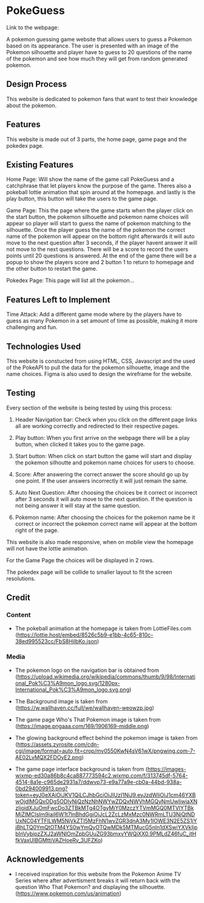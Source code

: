 # PokeGuess

Link to the webpage: 

A pokemon guessing game website that allows users to guess a Pokemon based on its appearance. The user is presented with an image of the Pokemon silhouette and player have to guess to 20 questions of the name of the pokemon and see how much they will get from random generated pokemon.

## Design Process
This website is dedicated to pokemon fans that want to test their knowledge about the pokemon.

## Features
This website is made out of 3 parts, the home page, game page and the pokedex page.

## Existing Features
Home Page: Will show the name of the game call PokeGuess and a catchphrase that let players know the purpose of the game. Theres also a pokeball lottie animation that spin around at the homepage.
and lastly is the play button, this button will take the users to the game page.

Game Page: This the page where the game starts when the player click on the start button, the pokemon silhouette and pokemon name choices will appear so player will start to guess the name of pokemon matching to the silhouette. Once the player guess the name of the pokemon the correct name of the pokemon will appear on the bottom right afterwards it will auto move to the next question after 3 seconds, if the player havent answer it will not move to the next questions. There will be a score to record the users points until 20 questions is answered. At the end of the game there will be a popup to show the players score and 2 button 1 to return to homepage and the other button to restart the game.

Pokedex Page: This page will list all the pokemon...

## Features Left to Implement
 Time Attack: Add a different game mode where by the players have to guess as many Pokemon in a set amount of time as possible, making it more challenging and fun.

 ## Technologies Used
 This website is constucted from using HTML, CSS, Javascript and the used of the PokeAPI to pull the data for the pokemon silhouette, image and the name choices. Figma is also used to design the wireframe for the website.

 ## Testing
Every section of the website is being tested by using this process:

1. Header Navigation bar:
   Check when you click on the different page links all are working correctly and redirected to their respective pages.

2.  Play button:
    When you first arrive on the webpage there will be a play button,  when clicked it takes you to the game page.

3. Start button:
   When click on start button the game will start and display the pokemon silhoutte and pokemon name choices for users to choose.

4. Score: 
   After answering the correct answer the  score should go up by one point. If the user answers incorrectly it will just remain the same.

5. Auto Next Question:
   After choosing the choices be it correct or incorrect after 3 seconds it will auto move to the next question. If the question is not being answer it will stay at the same question.

6. Pokemon name:
   After choosing the choices for the pokemon name be it correct or incorrect the pokemon correct name will appear at the bottom right of the page.

This website is also made responsive, when on mobile view the homepage will not have the lottie animation.

For the Game Page the choices will be displayed in 2 rows.

The pokedex page will be collide to smaller layout to fit the screen resolutions.

## Credit
### Content
- The pokeball animation at the homepage is taken from LottieFiles.com (https://lottie.host/embed/8526c5b9-e1bb-4c65-810c-38ed995523cc/FbS8HilbKo.json)

### Media
- The pokemon logo on the navigation bar is obtained from (https://upload.wikimedia.org/wikipedia/commons/thumb/9/98/International_Pok%C3%A9mon_logo.svg/1280px-International_Pok%C3%A9mon_logo.svg.png)

- The Background image is taken from (https://w.wallhaven.cc/full/we/wallhaven-weowzp.jpg)

- The game page Who's That Pokemon image is taken from (https://image.pngaaa.com/169/1906169-middle.png)

- The glowing  background effect behind the pokemon image is taken from (https://assets.zyrosite.com/cdn-cgi/image/format=auto,fit=crop/mv0550KwN4sV61wX/pngwing.com-7-AE02LvMQX2FDOyE2.png)

- The game page interface background is taken from (https://images-wixmp-ed30a86b8c4ca887773594c2.wixmp.com/f/313745df-5764-4514-8a1e-c965de2931a7/ddwvp73-e9a77a9e-cb0a-44bd-938a-0bd294009913.png?token=eyJ0eXAiOiJKV1QiLCJhbGciOiJIUzI1NiJ9.eyJzdWIiOiJ1cm46YXBwOjdlMGQxODg5ODIyNjQzNzNhNWYwZDQxNWVhMGQyNmUwIiwiaXNzIjoidXJuOmFwcDo3ZTBkMTg4OTgyMjY0MzczYTVmMGQ0MTVlYTBkMjZlMCIsIm9iaiI6W1t7InBhdGgiOiJcL2ZcLzMxMzc0NWRmLTU3NjQtNDUxNC04YTFlLWM5NjVkZTI5MzFhN1wvZGR3dnA3My1lOWE3N2E5ZS1jYjBhLTQ0YmQtOTM4YS0wYmQyOTQwMDk5MTMucG5nIn1dXSwiYXVkIjpbInVybjpzZXJ2aWNlOmZpbGUuZG93bmxvYWQiXX0.9PMLdZ46fuC_jtHfkVaxUlBGMttiVAZHoeRy_3UFZKo)

## Acknowledgements
- I received inspiration for this website from the Pokemon Anime TV Series where after advertisment breaks it will return back with the question Who That Pokemon? and displaying the silhouette. (https://www.pokemon.com/us/animation)
